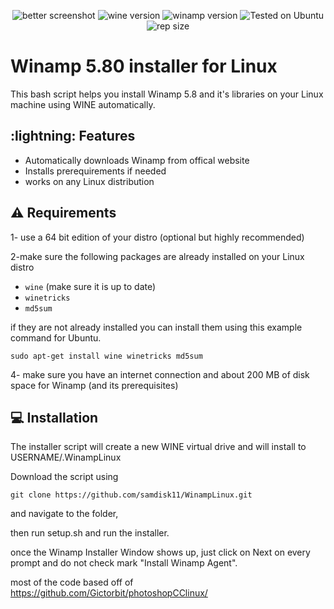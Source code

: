 <div align="center" class="tip" markdown="1" style>

![better screenshot](https://user-images.githubusercontent.com/24478471/110274504-9664ae00-7f94-11eb-9ca7-25c6180100e5.png)
![wine version](https://img.shields.io/badge/wine-6.0-red) ![winamp version](https://img.shields.io/badge/Winamp-5.8-orange) ![Tested on Ubuntu](https://img.shields.io/badge/Tested%20on-Ubuntu%2020.04%20LTS-orange)![rep size](https://img.shields.io/github/repo-size/samdisk11/WinampLinux)
</div>



# Winamp 5.80 installer for Linux
This bash script helps you install Winamp 5.8 and it's libraries on your Linux machine using WINE automatically.

## :lightning: Features
* Automatically downloads Winamp from offical website
* Installs prerequirements if needed
* works on any Linux distribution


## :warning: Requirements
1- use a 64 bit edition of your distro (optional but highly recommended)

2-make sure the following packages are already installed on your Linux distro
* `wine` (make sure it is up to date)
* `winetricks`
* `md5sum`


if they are not already installed you can install them using this example command for Ubuntu.
```
sudo apt-get install wine winetricks md5sum
``` 

4- make sure you have an internet connection and about 200 MB of disk space for Winamp (and its prerequisites)

## :computer: Installation
The installer script will create a new WINE virtual drive and will install to USERNAME/.WinampLinux

Download the script using 
```
git clone https://github.com/samdisk11/WinampLinux.git
```
and navigate to the folder,
 
then run setup.sh and run the installer.

once the Winamp Installer Window shows up, just click on Next on every prompt and do not check mark "Install Winamp Agent". 



most of the code based off of https://github.com/Gictorbit/photoshopCClinux/
